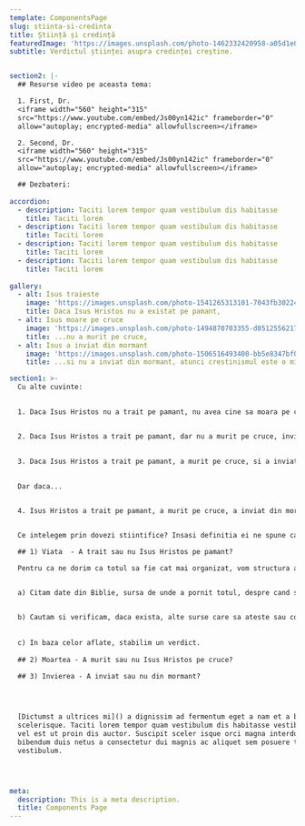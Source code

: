 ```yaml
---
template: ComponentsPage
slug: stiinta-si-credinta
title: Știință și credință
featuredImage: 'https://images.unsplash.com/photo-1462332420958-a05d1e002413?ixlib=rb-1.2.1&ixid=eyJhcHBfaWQiOjEyMDd9&auto=format&fit=crop&w=1940&q=80'
subtitle: Verdictul științei asupra credinței creștine.


section2: |-
  ## Resurse video pe aceasta tema:

  1. First, Dr.
  <iframe width="560" height="315"
  src="https://www.youtube.com/embed/Js00yn142ic" frameborder="0"
  allow="autoplay; encrypted-media" allowfullscreen></iframe>

  2. Second, Dr. 
  <iframe width="560" height="315"
  src="https://www.youtube.com/embed/Js00yn142ic" frameborder="0"
  allow="autoplay; encrypted-media" allowfullscreen></iframe>

  ## Dezbateri:
  
accordion:
  - description: Taciti lorem tempor quam vestibulum dis habitasse
    title: Taciti lorem
  - description: Taciti lorem tempor quam vestibulum dis habitasse
    title: Taciti lorem
  - description: Taciti lorem tempor quam vestibulum dis habitasse
    title: Taciti lorem
  - description: Taciti lorem tempor quam vestibulum dis habitasse
    title: Taciti lorem
    
gallery:
  - alt: Isus traieste
    image: 'https://images.unsplash.com/photo-1541265313101-7043fb302244?ixlib=rb-1.2.1&ixid=eyJhcHBfaWQiOjEyMDd9&auto=format&fit=crop&w=1350&q=80'
    title: Daca Isus Hristos nu a existat pe pamant,
  - alt: Isus moare pe cruce
    image: 'https://images.unsplash.com/photo-1494870703355-d05125562171?ixlib=rb-1.2.1&ixid=eyJhcHBfaWQiOjEyMDd9&auto=format&fit=crop&w=1350&q=80'
    title: ...nu a murit pe cruce,
  - alt: Isus a inviat din mormant
    image: 'https://images.unsplash.com/photo-1506516493400-bb5e8347bf0e?ixlib=rb-1.2.1&ixid=eyJhcHBfaWQiOjEyMDd9&auto=format&fit=crop&w=1355&q=80'
    title: ...si nu a inviat din mormant, atunci crestinismul este o minciuna.

section1: >-
  Cu alte cuvinte:
  

  1. Daca Isus Hristos nu a trait pe pamant, nu avea cine sa moara pe cruce si nici sa invieze din mormant.


  2. Daca Isus Hristos a trait pe pamant, dar nu a murit pe cruce, invierea nu este posibila.
  
  
  3. Daca Isus Hristos a trait pe pamant, a murit pe cruce, si a inviat din mormant dar nu se poate dovedi acest lucru, asta e doar o credinta oarba.
  

  Dar daca...


  4. Isus Hristos a trait pe pamant, a murit pe cruce, a inviat din mormant si exista dovezi stiintifice incontestabile ce atesta toate cele trei evenimente ca fiind adevarate, asta inseamna ca Dumnezeu exista si Biblia spune adevarul. 


  Ce intelegem prin dovezi stiintifice? Insasi definitia ei ne spune ca stiinta inseamna cunoastere (citare), iar definitia largita a stiintei mentioneaza ca aceasta cunoastere trebuie sa fie obtinuta in urma cercetarii, observarii si probarii. [1](https://www.dictionary.com/browse/science) Asadar, vom lua in calcul, daca ele exista, doar acele dovezi care pot fi incadrate in criteriile mai sus mentionate. Suntem de acord pana aici? Bun. Acum ca am stabilit premiza, sa continuam cercetarea si sa luam cele trei puncte pe rand.

  ## 1) Viata  - A trait sau nu Isus Hristos pe pamant?

  Pentru ca ne dorim ca totul sa fie cat mai organizat, vom structura astfel:


  a) Citam date din Biblie, sursa de unde a pornit totul, despre cand si unde a trait Isus.

  
  b) Cautam si verificam, daca exista, alte surse care sa ateste sau contesta cele scrise in Biblie.
  
  
  c) In baza celor aflate, stabilim un verdict.
  
  ## 2) Moartea - A murit sau nu Isus Hristos pe cruce?

  ## 3) Invierea - A inviat sau nu din mormant?

  


  [Dictumst a ultrices mi]() a dignissim ad fermentum eget a nam et a blandit
  scelerisque. Taciti lorem tempor quam vestibulum dis habitasse vestibulum diam
  vel est ut proin dis auctor. Suscipit sceler isque orci magna interdum vel
  bibendum duis netus a consectetur dui magnis ac aliquet sem posuere tincidunt
  vestibulum.




meta:
  description: This is a meta description.
  title: Components Page
---
```

